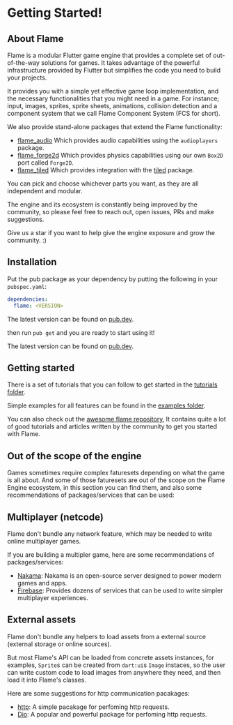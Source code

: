 # Getting Started!

## About Flame

Flame is a modular Flutter game engine that provides a complete set of out-of-the-way solutions for
games. It takes advantage of the powerful infrastructure provided by Flutter but simplifies the code
you need to build your projects.

It provides you with a simple yet effective game loop implementation, and the necessary
functionalities that you might need in a game. For instance; input, images, sprites, sprite sheets,
animations, collision detection and a component system that we call Flame Component System (FCS for
short).

We also provide stand-alone packages that extend the Flame functionality:
- [flame_audio](https://pub.dev/packages/flame_audio) Which provides audio capabilities using the
  `audioplayers` package.
- [flame_forge2d](https://pub.dev/packages/flame_forge2d) Which provides physics capabilities using
  our own `Box2D` port called `Forge2D`.
- [flame_tiled](https://pub.dev/packages/flame_tiled) Which provides integration with the
  [tiled](https://pub.dev/packages/tiled) package.

You can pick and choose whichever parts you want, as they are all independent and modular.

The engine and its ecosystem is constantly being improved by the community, so please feel free to
reach out, open issues, PRs and make suggestions.

Give us a star if you want to help give the engine exposure and grow the community. :)

## Installation

Put the pub package as your dependency by putting the following in your `pubspec.yaml`:

```yaml
dependencies:
  flame: <VERSION>
```

The latest version can be found on [pub.dev](https://pub.dev/packages/flame/install).

then run `pub get` and you are ready to start using it!

The latest version can be found on [pub.dev](https://pub.dev/packages/flame/install).

## Getting started

There is a set of tutorials that you can follow to get started in the
[tutorials folder](https://github.com/flame-engine/flame/tree/main/tutorials).

Simple examples for all features can be found in the
[examples folder](https://github.com/flame-engine/flame/tree/main/examples).

You can also check out the
[awesome flame repository](https://github.com/flame-engine/awesome-flame#articles--tutorials),
It contains quite a lot of good tutorials and articles written by the community to get you started
with Flame.


## Out of the scope of the engine

Games sometimes require complex faturesets depending on what the game is all about. And some of
those faturesets are out of the scope on the Flame Engine ecosystem, in this section you can find
them, and also some recommendations of packages/services that can be used:

## Multiplayer (netcode)

Flame don't bundle any network feature, which may be needed to write online multiplayer games.

If you are building a multipler game, here are some recommendations of packages/services:

 - [Nakama](https://github.com/Allan-Nava/nakama-flutter): Nakama is an open-source server designed
 to power modern games and apps.
 - [Firebase](https://firebase.google.com/): Provides dozens of services that can be used to write
simpler multiplayer experiences.

## External assets

Flame don't bundle any helpers to load assets from a external source (external storage or online
sources).

But most Flame's API can be loaded from concrete assets instances, for examples, `Sprite`s can be
created from `dart:ui`s `Image` instaces, so the user can write custom code to load images from
anywhere they need, and then load it into Flame's classes.

Here are some suggestions for http communication pacakages:

 - [http](https://pub.dev/packages/http): A simple pacakage for perfoming http requests.
 - [Dio](https://pub.dev/packages/dio): A popular and powerful package for perfoming http requests.
